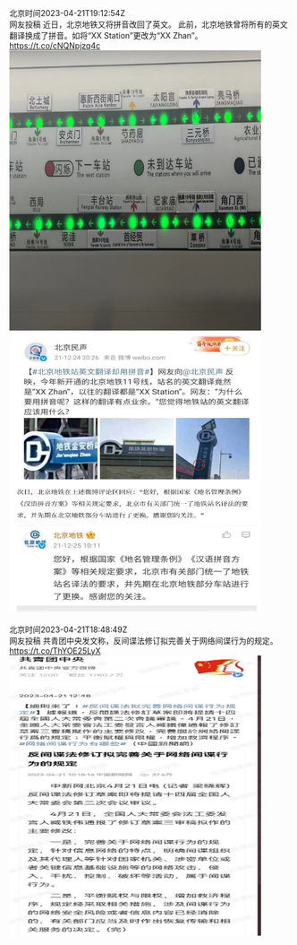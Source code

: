 北京时间2023-04-21T19:12:54Z<br>网友投稿
近日，北京地铁又将拼音改回了英文。
此前，北京地铁曾将所有的英文翻译换成了拼音。如将“XX Station”更改为“XX Zhan”。 https://t.co/cNQNpjzq4c<br><img src='/temp/image/2023/v-Month-4/1649370621447471104_0.jpg' width='450' height='500'><img src='/temp/image/2023/v-Month-4/1649370621447471104_1.jpg' width='450' height='500'><br><br>北京时间2023-04-21T18:48:49Z<br>网友投稿
共青团中央发文称，反间谍法修订拟完善关于网络间谍行为的规定。 https://t.co/ThYOE25LyX<br><img src='/temp/image/2023/v-Month-4/1649364558694297600_0.jpg' width='450' height='500'><br><br>